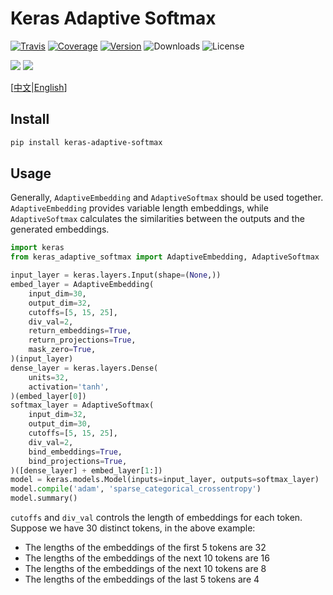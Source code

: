 # Keras Adaptive Softmax

[![Travis](https://travis-ci.org/CyberZHG/keras-adaptive-softmax.svg)](https://travis-ci.org/CyberZHG/keras-adaptive-softmax)
[![Coverage](https://coveralls.io/repos/github/CyberZHG/keras-adaptive-softmax/badge.svg?branch=master)](https://coveralls.io/github/CyberZHG/keras-adaptive-softmax)
[![Version](https://img.shields.io/pypi/v/keras-adaptive-softmax.svg)](https://pypi.org/project/keras-adaptive-softmax/)
![Downloads](https://img.shields.io/pypi/dm/keras-adaptive-softmax.svg)
![License](https://img.shields.io/pypi/l/keras-adaptive-softmax.svg)

![](https://img.shields.io/badge/keras-tensorflow-blue.svg)
![](https://img.shields.io/badge/keras-tf.keras-blue.svg)

\[[中文](https://github.com/CyberZHG/keras-adaptive-softmax/blob/master/README.zh-CN.md)|[English](https://github.com/CyberZHG/keras-adaptive-softmax/blob/master/README.md)\]

## Install

```bash
pip install keras-adaptive-softmax
```

## Usage

Generally, `AdaptiveEmbedding` and `AdaptiveSoftmax` should be used together. `AdaptiveEmbedding` provides variable length embeddings, while `AdaptiveSoftmax` calculates the similarities between the outputs and the generated embeddings.

```python
import keras
from keras_adaptive_softmax import AdaptiveEmbedding, AdaptiveSoftmax

input_layer = keras.layers.Input(shape=(None,))
embed_layer = AdaptiveEmbedding(
    input_dim=30,
    output_dim=32,
    cutoffs=[5, 15, 25],
    div_val=2,
    return_embeddings=True,
    return_projections=True,
    mask_zero=True,
)(input_layer)
dense_layer = keras.layers.Dense(
    units=32,
    activation='tanh',
)(embed_layer[0])
softmax_layer = AdaptiveSoftmax(
    input_dim=32,
    output_dim=30,
    cutoffs=[5, 15, 25],
    div_val=2,
    bind_embeddings=True,
    bind_projections=True,
)([dense_layer] + embed_layer[1:])
model = keras.models.Model(inputs=input_layer, outputs=softmax_layer)
model.compile('adam', 'sparse_categorical_crossentropy')
model.summary()
```

`cutoffs` and `div_val` controls the length of embeddings for each token. Suppose we have 30 distinct tokens, in the above example:

* The lengths of the embeddings of the first 5 tokens are 32
* The lengths of the embeddings of the next 10 tokens are 16
* The lengths of the embeddings of the next 10 tokens are 8
* The lengths of the embeddings of the last 5 tokens are 4
